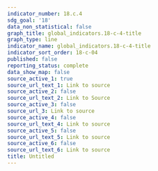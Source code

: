 ```yaml
---
indicator_number: 18.c.4
sdg_goal: '18'
data_non_statistical: false
graph_title: global_indicators.18-c-4-title
graph_type: line
indicator_name: global_indicators.18-c-4-title
indicator_sort_order: 18-c-04
published: false
reporting_status: complete
data_show_map: false
source_active_1: true
source_url_text_1: Link to source
source_active_2: false
source_url_text_2: Link to Source
source_active_3: false
source_url_3: Link to source
source_active_4: false
source_url_text_4: Link to source
source_active_5: false
source_url_text_5: Link to source
source_active_6: false
source_url_text_6: Link to source
title: Untitled
---
```

